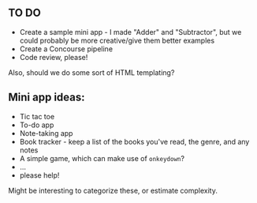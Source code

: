 ## TO DO
- Create a sample mini app - I made "Adder" and "Subtractor", but we could probably be more creative/give them better examples
- Create a Concourse pipeline
- Code review, please!

Also, should we do some sort of HTML templating?

## Mini app ideas:
- Tic tac toe
- To-do app
- Note-taking app
- Book tracker - keep a list of the books you've read, the genre, and any notes
- A simple game, which can make use of `onkeydown`?
- ...
- please help!

Might be interesting to categorize these, or estimate complexity.

